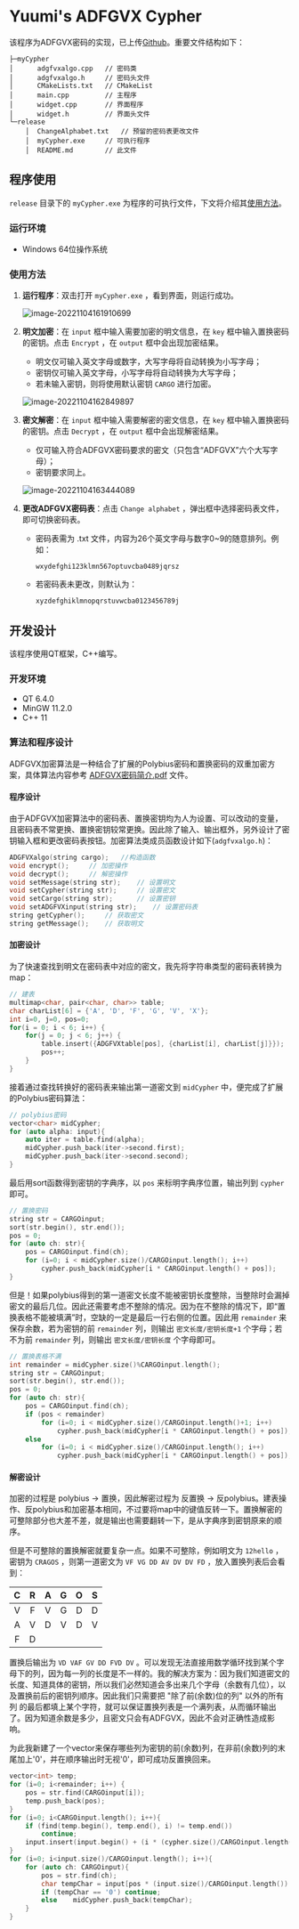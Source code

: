 # Yuumi's ADFGVX Cypher

该程序为ADFGVX密码的实现，已上传[Github](https://github.com/Yuumi0221/ADFGVX-Cypher)。重要文件结构如下：

```
├─myCypher
│      adgfvxalgo.cpp	// 密码类
│      adgfvxalgo.h		// 密码头文件
│      CMakeLists.txt	// CMakeList
│      main.cpp			// 主程序
│      widget.cpp		// 界面程序
│      widget.h			// 界面头文件
└─release
    │  ChangeAlphabet.txt	// 预留的密码表更改文件
    │  myCypher.exe		// 可执行程序
    │  README.md		// 此文件
```



## 程序使用

`release` 目录下的 `myCypher.exe` 为程序的可执行文件，下文将介绍其[使用方法](#使用方法)。

### 运行环境

- Windows 64位操作系统

### 使用方法

1. **运行程序**：双击打开 `myCypher.exe` ，看到界面，则运行成功。

	![image-20221104161910699](imgs/image-20221104161910699.png)

2. **明文加密**：在 `input` 框中输入需要加密的明文信息，在 `key` 框中输入置换密码的密钥。点击 `Encrypt` ，在 `output` 框中会出现加密结果。

	- 明文仅可输入英文字母或数字，大写字母将自动转换为小写字母；
	- 密钥仅可输入英文字母，小写字母将自动转换为大写字母；
	- 若未输入密钥，则将使用默认密钥 `CARGO` 进行加密。

	![image-20221104162849897](imgs/image-20221104162849897.png)

3. **密文解密**：在 `input` 框中输入需要解密的密文信息，在 `key` 框中输入置换密码的密钥。点击 `Decrypt` ，在 `output` 框中会出现解密结果。

	- 仅可输入符合ADFGVX密码要求的密文（只包含“ADFGVX”六个大写字母）；
	- 密钥要求同上。

	![image-20221104163444089](imgs/image-20221104163444089.png)

4. **更改ADFGVX密码表**：点击 `Change alphabet` ，弹出框中选择密码表文件，即可切换密码表。

	- 密码表需为 .txt 文件，内容为26个英文字母与数字0~9的随意排列。例如：

		```
		wxydefghi123klmn567optuvcba0489jqrsz
		```
	- 若密码表未更改，则默认为：
	
		```
		xyzdefghiklmnopqrstuvwcba0123456789j
		```



## 开发设计

该程序使用QT框架，C++编写。

### 开发环境

- QT 6.4.0
- MinGW 11.2.0
- C++ 11

### 算法和程序设计

ADFGVX加密算法是一种结合了扩展的Polybius密码和置换密码的双重加密方案，具体算法内容参考 [ADFGVX密码简介.pdf](ADFGVX密码简介.pdf) 文件。

#### 程序设计

由于ADFGVX加密算法中的密码表、置换密钥均为人为设置、可以改动的变量，且密码表不常更换、置换密钥较常更换。因此除了输入、输出框外，另外设计了密钥输入框和更改密码表按钮。加密算法类成员函数设计如下(`adgfvxalgo.h`)：

```c++
ADGFVXalgo(string cargo);   //构造函数
void encrypt();     // 加密操作
void decrypt();     // 解密操作
void setMessage(string str);    // 设置明文
void setCypher(string str);     // 设置密文
void setCargo(string str);      // 设置密钥
void setADGFVXinput(string str);    // 设置密码表
string getCypher();     // 获取密文
string getMessage();    // 获取明文
```

#### 加密设计

为了快速查找到明文在密码表中对应的密文，我先将字符串类型的密码表转换为map：

```c++
// 建表
multimap<char, pair<char, char>> table;
char charList[6] = {'A', 'D', 'F', 'G', 'V', 'X'};
int i=0, j=0, pos=0;
for(i = 0; i < 6; i++) {
    for(j = 0; j < 6; j++) {
        table.insert({ADGFVXtable[pos], {charList[i], charList[j]}});
        pos++;
    }
}
```

接着通过查找转换好的密码表来输出第一道密文到 `midCypher` 中，便完成了扩展的Polybius密码算法：

```c++
// polybius密码
vector<char> midCypher;
for (auto alpha: input){
    auto iter = table.find(alpha);
    midCypher.push_back(iter->second.first);
    midCypher.push_back(iter->second.second);
}
```

最后用sort函数得到密钥的字典序，以 `pos` 来标明字典序位置，输出列到 `cypher` 即可。

```c++
// 置换密码
string str = CARGOinput;
sort(str.begin(), str.end());
pos = 0;
for (auto ch: str){
    pos = CARGOinput.find(ch);
    for (i=0; i < midCypher.size()/CARGOinput.length(); i++)
        cypher.push_back(midCypher[i * CARGOinput.length() + pos]);
}
```

但是！如果polybius得到的第一道密文长度不能被密钥长度整除，当整除时会漏掉密文的最后几位。因此还需要考虑不整除的情况。因为在不整除的情况下，即“置换表格不能被填满”时，空缺的一定是最后一行右侧的位置。因此用 `remainder` 来保存余数，若为密钥的前 `remainder` 列，则输出 `密文长度/密钥长度+1` 个字母；若不为前 `remainder` 列，则输出 `密文长度/密钥长度` 个字母即可。

```c++
// 置换表格不满
int remainder = midCypher.size()%CARGOinput.length();
string str = CARGOinput;
sort(str.begin(), str.end());
pos = 0;
for (auto ch: str){
    pos = CARGOinput.find(ch);
    if (pos < remainder)
        for (i=0; i < midCypher.size()/CARGOinput.length()+1; i++)
            cypher.push_back(midCypher[i * CARGOinput.length() + pos]);
    else
        for (i=0; i < midCypher.size()/CARGOinput.length(); i++)
            cypher.push_back(midCypher[i * CARGOinput.length() + pos]);
```

#### 解密设计

加密的过程是 polybius -> 置换，因此解密过程为 反置换 -> 反polybius。建表操作、反polybius和加密基本相同，不过要将map中的键值反转一下。置换解密的可整除部分也大差不差，就是输出也需要翻转一下，是从字典序到密钥原来的顺序。

但是不可整除的置换解密就要复杂一点。如果不可整除，例如明文为 `12hello` ，密钥为 `CRAGOS` ，则第一道密文为 `VF VG DD AV DV DV FD`  ，放入置换列表后会看到：

|  C   |  R   |  A   |  G   |  O   |  S   |
| :--: | :--: | :--: | :--: | :--: | :--: |
|  V   |  F   |  V   |  G   |  D   |  D   |
|  A   |  V   |  D   |  V   |  D   |  V   |
|  F   |  D   |      |      |      |      |

置换后输出为 `VD VAF GV DD FVD DV` 。可以发现无法直接用数学循环找到某个字母下的列，因为每一列的长度是不一样的。我的解决方案为：因为我们知道密文的长度、知道具体的密钥，所以我们必然知道会多出来几个字母（余数有几位），以及置换前后的密钥列顺序。因此我们只需要把 "除了前(余数)位的列" 以外的所有列 的最后都填上某个字符，就可以保证置换列表是一个满列表，从而循环输出了。因为知道余数是多少，且密文只会有ADFGVX，因此不会对正确性造成影响。

为此我新建了一个vector来保存哪些列为密钥的前(余数)列，在非前(余数)列的末尾加上'0'，并在顺序输出时无视'0'，即可成功反置换回来。

```c++
vector<int> temp;
for (i=0; i<remainder; i++) {
    pos = str.find(CARGOinput[i]);
    temp.push_back(pos);
}
for (i=0; i<CARGOinput.length(); i++){
    if (find(temp.begin(), temp.end(), i) != temp.end())
        continue;
    input.insert(input.begin() + (i * (cypher.size()/CARGOinput.length()+1)) + cypher.size()/CARGOinput.length(), '0');
}
for (i=0; i<input.size()/CARGOinput.length(); i++){
    for (auto ch: CARGOinput){
        pos = str.find(ch);
        char tempChar = input[pos * (input.size()/CARGOinput.length()) + i];
        if (tempChar == '0') continue;
        else    midCypher.push_back(tempChar);
    }
}
```